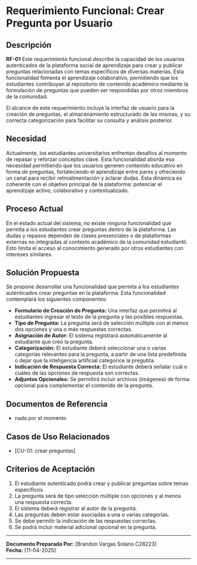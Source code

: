 # Requerimiento Funcional: Crear Pregunta por Usuario

## Descripción

**RF-01** Este requerimiento funcional describe la capacidad de los usuarios autenticados de la plataforma social de aprendizaje para crear y publicar preguntas relacionadas con temas específicos de diversas materias. Esta funcionalidad fomenta el aprendizaje colaborativo, permitiendo que los estudiantes contribuyan al repositorio de contenido académico mediante la formulación de preguntas que pueden ser respondidas por otros miembros de la comunidad.

El alcance de este requerimiento incluye la interfaz de usuario para la creación de preguntas, el almacenamiento estructurado de las mismas, y su correcta categorización para facilitar su consulta y análisis posterior.

## Necesidad

Actualmente, los estudiantes universitarios enfrentan desafíos al momento de repasar y reforzar conceptos clave. Esta funcionalidad aborda esa necesidad permitiendo que los usuarios generen contenido educativo en forma de preguntas, fortaleciendo el aprendizaje entre pares y ofreciendo un canal para recibir retroalimentación y aclarar dudas. Esta dinámica es coherente con el objetivo principal de la plataforma: potenciar el aprendizaje activo, colaborativo y contextualizado.

## Proceso Actual

En el estado actual del sistema, no existe ninguna funcionalidad que permita a los estudiantes crear preguntas dentro de la plataforma. Las dudas y repasos dependen de clases presenciales o de plataformas externas no integradas al contexto académico de la comunidad estudiantil. Esto limita el acceso al conocimiento generado por otros estudiantes con intereses similares.

## Solución Propuesta

Se propone desarrollar una funcionalidad que permita a los estudiantes autenticados crear preguntas en la plataforma. Esta funcionalidad contemplará los siguientes componentes:

- **Formulario de Creación de Pregunta:** Una interfaz que permitirá al estudiantes ingresar el texto de la pregunta y las posibles respuestas.
- **Tipo de Pregunta:** La pregunta será de selección múltiple con al menos dos opciones y una o más respuestas correctas.
- **Asignación de Autor:** El sistema registrará automáticamente al estudiante que creó la pregunta.
- **Categorización:** El estudiante deberá seleccionar una o varias categorías relevantes para la pregunta, a partir de una lista predefinida o dejar que la inteligencia artificial categorice la pregubta.
- **Indicación de Respuesta Correcta:** El estudiante deberá señalar cuál o cuáles de las opciones de respuesta son correctas.
- **Adjuntos Opcionales:** Se permitirá incluir archivos (imágenes) de forma opcional para complementar el contenido de la pregunta.

## Documentos de Referencia

- nada por el momento

## Casos de Uso Relacionados

- [CU-01: crear preguntas]

## Criterios de Aceptación

1. El estudiante autenticado podrá crear y publicar preguntas sobre temas específicos.
2. La pregunta será de tipo selección múltiple con opciones y al menos una respuesta correcta.
3. El sistema deberá registrar al autor de la pregunta.
4. Las preguntas deben estar asociadas a una o varias categorías.
5. Se debe permitir la indicación de las respuestas correctas.
6. Se podrá incluir material adicional opcional en la pregunta.

---

**Documento Preparado Por:** [Brandon Vargas Solano C28223]  
**Fecha:** [11-04-2025]

---
